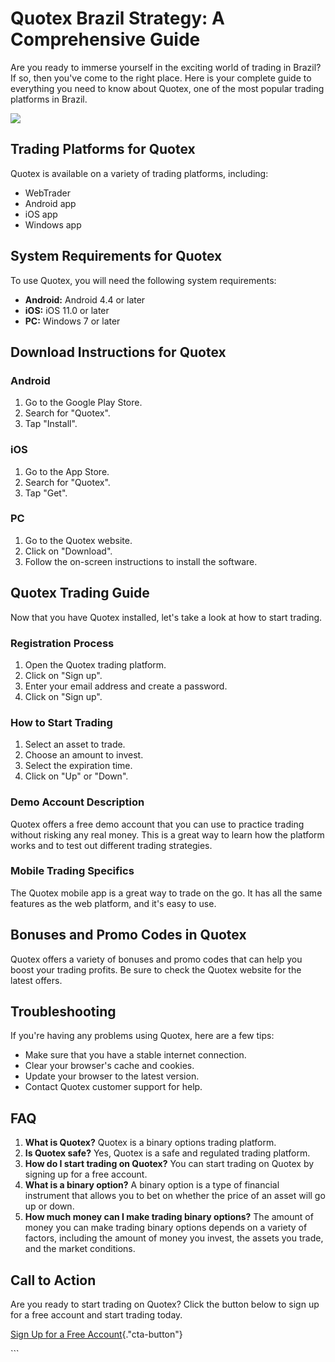 # Quotex Brazil Strategy: A Comprehensive Guide

Are you ready to immerse yourself in the exciting world of trading in
Brazil? If so, then you\'ve come to the right place. Here is your
complete guide to everything you need to know about Quotex, one of the
most popular trading platforms in Brazil.

[![](https://static.quotex.io/files/4_en/300_250.jpg)](https://traff.sbs/brokerqxlid)

## Trading Platforms for Quotex

Quotex is available on a variety of trading platforms, including:

-   WebTrader
-   Android app
-   iOS app
-   Windows app

## System Requirements for Quotex

To use Quotex, you will need the following system requirements:

-   **Android:** Android 4.4 or later
-   **iOS:** iOS 11.0 or later
-   **PC:** Windows 7 or later

## Download Instructions for Quotex

### Android

1.  Go to the Google Play Store.
2.  Search for "Quotex".
3.  Tap "Install".

### iOS

1.  Go to the App Store.
2.  Search for "Quotex".
3.  Tap "Get".

### PC

1.  Go to the Quotex website.
2.  Click on "Download".
3.  Follow the on-screen instructions to install the software.

## Quotex Trading Guide

Now that you have Quotex installed, let\'s take a look at how to start
trading.

### Registration Process

1.  Open the Quotex trading platform.
2.  Click on "Sign up".
3.  Enter your email address and create a password.
4.  Click on "Sign up".

### How to Start Trading

1.  Select an asset to trade.
2.  Choose an amount to invest.
3.  Select the expiration time.
4.  Click on "Up" or "Down".

### Demo Account Description

Quotex offers a free demo account that you can use to practice trading
without risking any real money. This is a great way to learn how the
platform works and to test out different trading strategies.

### Mobile Trading Specifics

The Quotex mobile app is a great way to trade on the go. It has all the
same features as the web platform, and it\'s easy to use.

## Bonuses and Promo Codes in Quotex

Quotex offers a variety of bonuses and promo codes that can help you
boost your trading profits. Be sure to check the Quotex website for the
latest offers.

## Troubleshooting

If you\'re having any problems using Quotex, here are a few tips:

-   Make sure that you have a stable internet connection.
-   Clear your browser\'s cache and cookies.
-   Update your browser to the latest version.
-   Contact Quotex customer support for help.

## FAQ

1.  **What is Quotex?** Quotex is a binary options trading platform.
2.  **Is Quotex safe?** Yes, Quotex is a safe and regulated trading
    platform.
3.  **How do I start trading on Quotex?** You can start trading on
    Quotex by signing up for a free account.
4.  **What is a binary option?** A binary option is a type of financial
    instrument that allows you to bet on whether the price of an asset
    will go up or down.
5.  **How much money can I make trading binary options?** The amount of
    money you can make trading binary options depends on a variety of
    factors, including the amount of money you invest, the assets you
    trade, and the market conditions.

## Call to Action

Are you ready to start trading on Quotex? Click the button below to sign
up for a free account and start trading today.

[Sign Up for a Free
Account](\%22https://traff.sbs/brokerqxsignup\%22){."cta-button"}

\`\`\`

